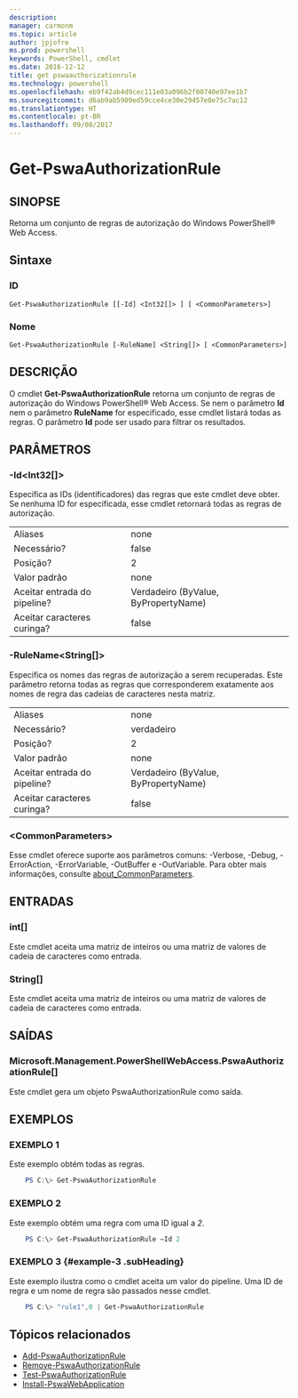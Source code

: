 ```yaml
---
description: 
manager: carmonm
ms.topic: article
author: jpjofre
ms.prod: powershell
keywords: PowerShell, cmdlet
ms.date: 2016-12-12
title: get pswaauthorizationrule
ms.technology: powershell
ms.openlocfilehash: eb9f42ab4d9cec111e03a096b2f00740e97ee1b7
ms.sourcegitcommit: d6ab9ab5909ed59cce4ce30e29457e0e75c7ac12
ms.translationtype: HT
ms.contentlocale: pt-BR
ms.lasthandoff: 09/08/2017
---
```

# <a name="get-pswaauthorizationrule"></a>Get-PswaAuthorizationRule

## <a name="synopsis"></a>SINOPSE

Retorna um conjunto de regras de autorização do Windows PowerShell® Web Access.

## <a name="syntax"></a>Sintaxe

### <a name="id"></a>ID
```
Get-PswaAuthorizationRule [[-Id] <Int32[]> ] [ <CommonParameters>]
```

### <a name="name"></a>Nome
```
Get-PswaAuthorizationRule [-RuleName] <String[]> [ <CommonParameters>]
```

## <a name="description"></a>DESCRIÇÃO

O cmdlet **Get-PswaAuthorizationRule** retorna um conjunto de regras de autorização do Windows PowerShell® Web Access.
Se nem o parâmetro **Id** nem o parâmetro **RuleName** for especificado, esse cmdlet listará todas as regras. O parâmetro **Id** pode ser usado para filtrar os resultados.

## <a name="parameters"></a>PARÂMETROS

### <a name="-idltint32gt"></a>-Id&lt;Int32\[\]&gt;

Especifica as IDs (identificadores) das regras que este cmdlet deve obter. Se nenhuma ID for especificada, esse cmdlet retornará todas as regras de autorização.

|||  
|-|-|
| Aliases                              | none                                 |
| Necessário?                            | false                                |
| Posição?                            | 2                                    |
| Valor padrão                        | none                                 |
| Aceitar entrada do pipeline?               | Verdadeiro (ByValue, ByPropertyName)       |
| Aceitar caracteres curinga?          | false                                |

### <a name="-rulenameltstringgt"></a>-RuleName&lt;String\[\]&gt;

Especifica os nomes das regras de autorização a serem recuperadas. Este parâmetro retorna todas as regras que corresponderem exatamente aos nomes de regra das cadeias de caracteres nesta matriz.

|||  
|-|-|
| Aliases                              | none                                 |
| Necessário?                            | verdadeiro                                 |
| Posição?                            | 2                                    |
| Valor padrão                        | none                                 |
| Aceitar entrada do pipeline?               | Verdadeiro (ByValue, ByPropertyName)       |
| Aceitar caracteres curinga?          | false                                |

### <a name="ltcommonparametersgt"></a>&lt;CommonParameters&gt;

Esse cmdlet oferece suporte aos parâmetros comuns: -Verbose, -Debug, -ErrorAction, -ErrorVariable, -OutBuffer e -OutVariable.
Para obter mais informações, consulte [about_CommonParameters](http://go.microsoft.com/fwlink/p/?LinkID=113216).

## <a name="inputs"></a>ENTRADAS

### <a name="int"></a>int\[\]

Este cmdlet aceita uma matriz de inteiros ou uma matriz de valores de cadeia de caracteres como entrada.

### <a name="string"></a>String\[\]

Este cmdlet aceita uma matriz de inteiros ou uma matriz de valores de cadeia de caracteres como entrada.

## <a name="outputs"></a>SAÍDAS

### <a name="microsoftmanagementpowershellwebaccesspswaauthorizationrule"></a>Microsoft.Management.PowerShellWebAccess.PswaAuthorizationRule\[\]

Este cmdlet gera um objeto PswaAuthorizationRule como saída.


## <a name="examples"></a>EXEMPLOS

### <a name="example-1"></a>EXEMPLO 1

Este exemplo obtém todas as regras.

```PowerShell
    PS C:\> Get-PswaAuthorizationRule
```

### <a name="example-2"></a>EXEMPLO 2

Este exemplo obtém uma regra com uma ID igual a *2*.

```PowerShell
    PS C:\> Get-PswaAuthorizationRule –Id 2
```

### <a name="example-3-example-3-subheading"></a>EXEMPLO 3 {#example-3 .subHeading}

Este exemplo ilustra como o cmdlet aceita um valor do pipeline.
Uma ID de regra e um nome de regra são passados nesse cmdlet.

```PowerShell
    PS C:\> "rule1",0 | Get-PswaAuthorizationRule
```

## <a name="related-topics"></a>Tópicos relacionados

- [Add-PswaAuthorizationRule](add-pswaauthorizationrule.md)
- [Remove-PswaAuthorizationRule](remove-pswaauthorizationrule.md)
- [Test-PswaAuthorizationRule](test-pswaauthorizationrule.md)
- [Install-PswaWebApplication](install-pswawebapplication.md)
